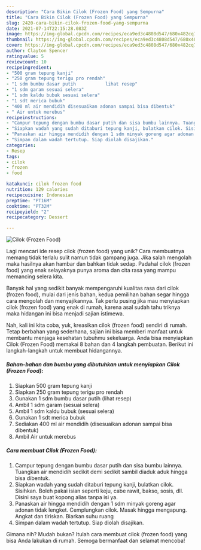 ```yaml
---
description: "Cara Bikin Cilok (Frozen Food) yang Sempurna"
title: "Cara Bikin Cilok (Frozen Food) yang Sempurna"
slug: 2420-cara-bikin-cilok-frozen-food-yang-sempurna
date: 2021-07-14T22:15:28.083Z
image: https://img-global.cpcdn.com/recipes/eca9ed3c4808d547/680x482cq70/cilok-frozen-food-foto-resep-utama.jpg
thumbnail: https://img-global.cpcdn.com/recipes/eca9ed3c4808d547/680x482cq70/cilok-frozen-food-foto-resep-utama.jpg
cover: https://img-global.cpcdn.com/recipes/eca9ed3c4808d547/680x482cq70/cilok-frozen-food-foto-resep-utama.jpg
author: Clayton Spencer
ratingvalue: 5
reviewcount: 10
recipeingredient:
- "500 gram tepung kanji"
- "250 gram tepung terigu pro rendah"
- "1 sdm bumbu dasar putih           lihat resep"
- "1 sdm garam sesuai selera"
- "1 sdm kaldu bubuk sesuai selera"
- "1 sdt merica bubuk"
- "400 ml air mendidih disesuaikan adonan sampai bisa dibentuk"
- " Air untuk merebus"
recipeinstructions:
- "Campur tepung dengan bumbu dasar putih dan sisa bumbu lainnya. Tuangkan air mendidih sedikit demi sedikit sambil diaduk aduk hingga bisa dibentuk."
- "Siapkan wadah yang sudah ditaburi tepung kanji, bulatkan cilok. Sisihkan. Boleh pakai isian seperti keju, cabe rawit, bakso, sosis, dll. Disini saya buat kopong alias tanpa isi ya."
- "Panaskan air hingga mendidih dengan 1 sdm minyak goreng agar adonan tidak lengket. Cemplungkan cilok. Masak hingga mengapung. Angkat dan tiriskan. Biarkan suhu ruang"
- "Simpan dalam wadah tertutup. Siap diolah disajikan."
categories:
- Resep
tags:
- cilok
- frozen
- food

katakunci: cilok frozen food 
nutrition: 129 calories
recipecuisine: Indonesian
preptime: "PT16M"
cooktime: "PT32M"
recipeyield: "2"
recipecategory: Dessert

---
```



![Cilok (Frozen Food)](https://img-global.cpcdn.com/recipes/eca9ed3c4808d547/680x482cq70/cilok-frozen-food-foto-resep-utama.jpg)

Lagi mencari ide resep cilok (frozen food) yang unik? Cara membuatnya memang tidak terlalu sulit namun tidak gampang juga. Jika salah mengolah maka hasilnya akan hambar dan bahkan tidak sedap. Padahal cilok (frozen food) yang enak selayaknya punya aroma dan cita rasa yang mampu memancing selera kita.



Banyak hal yang sedikit banyak mempengaruhi kualitas rasa dari cilok (frozen food), mulai dari jenis bahan, kedua pemilihan bahan segar hingga cara mengolah dan menyajikannya. Tak perlu pusing jika mau menyiapkan cilok (frozen food) yang enak di rumah, karena asal sudah tahu triknya maka hidangan ini bisa menjadi sajian istimewa.


Nah, kali ini kita coba, yuk, kreasikan cilok (frozen food) sendiri di rumah. Tetap berbahan yang sederhana, sajian ini bisa memberi manfaat untuk membantu menjaga kesehatan tubuhmu sekeluarga. Anda bisa menyiapkan Cilok (Frozen Food) memakai 8 bahan dan 4 langkah pembuatan. Berikut ini langkah-langkah untuk membuat hidangannya.

<!--inarticleads1-->

##### Bahan-bahan dan bumbu yang dibutuhkan untuk menyiapkan Cilok (Frozen Food):

1. Siapkan 500 gram tepung kanji
1. Siapkan 250 gram tepung terigu pro rendah
1. Gunakan 1 sdm bumbu dasar putih           (lihat resep)
1. Ambil 1 sdm garam (sesuai selera)
1. Ambil 1 sdm kaldu bubuk (sesuai selera)
1. Gunakan 1 sdt merica bubuk
1. Sediakan 400 ml air mendidih (disesuaikan adonan sampai bisa dibentuk)
1. Ambil  Air untuk merebus




<!--inarticleads2-->

##### Cara membuat Cilok (Frozen Food):

1. Campur tepung dengan bumbu dasar putih dan sisa bumbu lainnya. Tuangkan air mendidih sedikit demi sedikit sambil diaduk aduk hingga bisa dibentuk.
1. Siapkan wadah yang sudah ditaburi tepung kanji, bulatkan cilok. Sisihkan. Boleh pakai isian seperti keju, cabe rawit, bakso, sosis, dll. Disini saya buat kopong alias tanpa isi ya.
1. Panaskan air hingga mendidih dengan 1 sdm minyak goreng agar adonan tidak lengket. Cemplungkan cilok. Masak hingga mengapung. Angkat dan tiriskan. Biarkan suhu ruang
1. Simpan dalam wadah tertutup. Siap diolah disajikan.




Gimana nih? Mudah bukan? Itulah cara membuat cilok (frozen food) yang bisa Anda lakukan di rumah. Semoga bermanfaat dan selamat mencoba!
